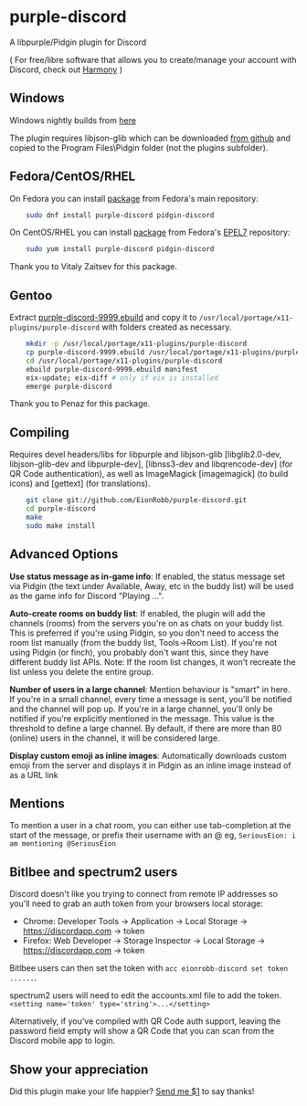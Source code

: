 # purple-discord
A libpurple/Pidgin plugin for Discord

( For free/libre software that allows you to create/manage your account with Discord, check out [Harmony](https://github.com/taylordotfish/harmony) )

Windows
-------
Windows nightly builds from [here](https://eion.robbmob.com/libdiscord.dll)

The plugin requires libjson-glib which can be downloaded [from github](https://github.com/EionRobb/skype4pidgin/raw/master/skypeweb/libjson-glib-1.0.dll) and copied to the Program Files\Pidgin folder (not the plugins subfolder).

Fedora/CentOS/RHEL
---------
On Fedora you can install [package](https://apps.fedoraproject.org/packages/purple-discord) from Fedora's main repository:

```bash
	sudo dnf install purple-discord pidgin-discord
```

On CentOS/RHEL you can install [package](https://apps.fedoraproject.org/packages/purple-discord) from Fedora's [EPEL7](https://fedoraproject.org/wiki/EPEL) repository:

```bash
	sudo yum install purple-discord pidgin-discord
```

Thank you to Vitaly Zaitsev for this package.

Gentoo
--------

Extract [purple-discord-9999.ebuild](https://github.com/EionRobb/purple-discord/files/994369/ebuild.zip) and copy it to `/usr/local/portage/x11-plugins/purple-discord` with folders created as necessary.

```bash
    mkdir -p /usr/local/portage/x11-plugins/purple-discord
	cp purple-discord-9999.ebuild /usr/local/portage/x11-plugins/purple-discord
	cd /usr/local/portage/x11-plugins/purple-discord
	ebuild purple-discord-9999.ebuild manifest
	eix-update; eix-diff # only if eix is installed
	emerge purple-discord
```

Thank you to Penaz for this package.

Compiling
---------
Requires devel headers/libs for libpurple and libjson-glib [libglib2.0-dev, libjson-glib-dev and libpurple-dev], [libnss3-dev and libqrencode-dev] (for QR Code authentication), as well as ImageMagick [imagemagick] (to build icons) and [gettext] (for translations).
```bash
	git clone git://github.com/EionRobb/purple-discord.git
	cd purple-discord
	make
	sudo make install
```

Advanced Options
----------------
**Use status message as in-game info**: If enabled, the status message set via
Pidgin (the text under Available, Away, etc in the buddy list) will be
used as the game info for Discord "Playing ...".

**Auto-create rooms on buddy list**: If enabled, the plugin will add the
channels (rooms) from the servers you're on as chats on your buddy list.
This is preferred if you're using Pidgin, so you don't need to access
the room list manually (from the buddy list, Tools->Room List). If
you're not using Pidgin (or finch), you probably don't want this, since
they have different buddy list APIs.
Note: If the room list changes, it won't recreate the list unless you
delete the entire group.

**Number of users in a large channel**: Mention behaviour is "smart" in
here. If you're in a small channel, every time a message is sent, you'll
be notified and the channel will pop up. If you're in a large channel,
you'll only be notified if you're explicitly mentioned in the message.
This value is the threshold to define a large channel. By default, if
there are more than 80 (online) users in the channel, it will be
considered large.

**Display custom emoji as inline images**: Automatically downloads custom
emoji from the server and displays it in Pidgin as an inline image instead
of as a URL link

Mentions
--------
To mention a user in a chat room, you can either use tab-completion at the
start of the message, or prefix their username with an @ eg,
`SeriousEion: i am mentioning @SeriousEion`

Bitlbee and spectrum2 users
---------------------------
Discord doesn't like you trying to connect from remote IP addresses so
you'll need to grab an auth token from your browsers local storage:

* Chrome: Developer Tools -> Application -> Local Storage -> https://discordapp.com -> token
* Firefox: Web Developer -> Storage Inspector -> Local Storage -> https://discordapp.com -> token

Bitlbee users can then set the token with `acc eionrobb-discord set token ......`.

spectrum2 users will need to edit the accounts.xml file to add the token. `<setting name='token' type='string'>...</setting>`

Alternatively, if you've compiled with QR Code auth support, leaving the
password field empty will show a QR Code that you can scan from the Discord
mobile app to login.

Show your appreciation
----------------------
Did this plugin make your life happier?  [Send me $1](https://www.paypal.com/cgi-bin/webscr?cmd=_s-xclick&hosted_button_id=PZMBF2QVF69GA) to say thanks!
